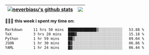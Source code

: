 | <a href="https://github.com/neverbiasu"><img align="center" src="https://github-readme-stats.vercel.app/api?username=neverbiasu&theme=dracula&show_icons=true&hide_border=true&count_private=true" alt="neverbiasu's github stats" /></a> | <a href="https://github.com/neverbiasu"><img align="center" src="https://github-readme-stats.vercel.app/api/top-langs/?username=neverbiasu&theme=dracula&show_icons=true&hide_border=true&layout=compact" /></a> |
| ------------- | ------------- |

👨🏾‍💻 **this week i spent my time on:**
<!--START_SECTION:waka-->

```txt
Markdown     11 hrs 50 mins  █████████████▒░░░░░░░░░░░   53.88 %
TeX          3 hrs 20 mins   ███▓░░░░░░░░░░░░░░░░░░░░░   15.18 %
Python       1 hr 59 mins    ██▒░░░░░░░░░░░░░░░░░░░░░░   09.04 %
JSON         1 hr 30 mins    █▓░░░░░░░░░░░░░░░░░░░░░░░   06.86 %
YAML         1 hr 24 mins    █▓░░░░░░░░░░░░░░░░░░░░░░░   06.44 %
```

<!--END_SECTION:waka-->
